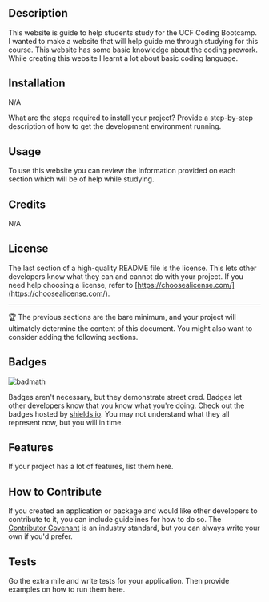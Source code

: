 # <Prework Study Guide>

## Description
  
This website is guide to help students study for the UCF Coding Bootcamp. I wanted to make a website that will help guide me through studying for this course. This website has some basic knowledge about the coding prework. While creating this website I learnt a lot about basic coding language.  


## Installation 
  
N/A

What are the steps required to install your project? Provide a step-by-step description of how to get the development environment running.

## Usage
 
To use this website you can review the information provided on each section which will be of help while studying. 


## Credits 
  
N/A

## License

The last section of a high-quality README file is the license. This lets other developers know what they can and cannot do with your project. If you need help choosing a license, refer to [https://choosealicense.com/](https://choosealicense.com/).

---

🏆 The previous sections are the bare minimum, and your project will ultimately determine the content of this document. You might also want to consider adding the following sections.

## Badges

![badmath](https://img.shields.io/github/languages/top/nielsenjared/badmath)

Badges aren't necessary, but they demonstrate street cred. Badges let other developers know that you know what you're doing. Check out the badges hosted by [shields.io](https://shields.io/). You may not understand what they all represent now, but you will in time.

## Features

If your project has a lot of features, list them here.

## How to Contribute

If you created an application or package and would like other developers to contribute to it, you can include guidelines for how to do so. The [Contributor Covenant](https://www.contributor-covenant.org/) is an industry standard, but you can always write your own if you'd prefer.

## Tests

Go the extra mile and write tests for your application. Then provide examples on how to run them here.
